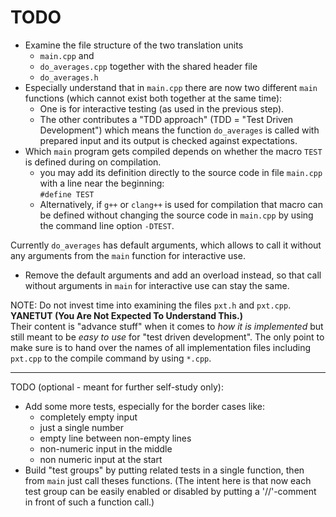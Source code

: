 # TODO

- Examine the file structure of the two translation units
  - `main.cpp` and
  - `do_averages.cpp` together with the shared header file
  - `do_averages.h`
- Especially understand that in `main.cpp` there are now two
  different `main` functions (which cannot exist both together
  at the same time):
  - One is for interactive testing (as used in the previous step).
  - The other contributes a "TDD approach" (TDD = "Test Driven
    Development") which means the function `do_averages` is called
    with prepared input and its output is checked against
    expectations.
- Which `main` program gets compiled depends on whether the
  macro `TEST` is defined during on compilation.
  - you may add its definition directly to the source code in file
    `main.cpp` with a line near the beginning:\
    `#define TEST`
  - Alternatively, if `g++` or `clang++` is used for compilation
    that macro can be defined without changing the source code in
    `main.cpp` by using the command line option `-DTEST`.

Currently `do_averages` has default arguments, which allows to
call it without any arguments from the `main` function for
interactive use.

- Remove the default arguments and add an overload instead, so
  that call without arguments in `main` for interactive use can
  stay the same.

NOTE: Do not invest time into examining the files `pxt.h` and
`pxt.cpp`.\
**YANETUT (You Are Not Expected To Understand This.)**\
Their content is "advance stuff" when it comes to *how it is
implemented* but still meant to be *easy to use* for "test
driven development". The only point to make sure is to hand over
the names of all implementation files including `pxt.cpp` to the
compile command by using `*.cpp`.

-----------------------------------------------------------------

TODO (optional - meant for further self-study only):

- Add some more tests, especially for the border cases like:
  - completely empty input
  - just a single number
  - empty line between non-empty lines
  - non-numeric input in the middle
  - non numeric input at the start
- Build "test groups" by putting related tests in a single
  function, then from `main` just call theses functions. (The
  intent here is that now each test group can be easily enabled or
  disabled by putting a '//'-comment in front of such a function
  call.)
